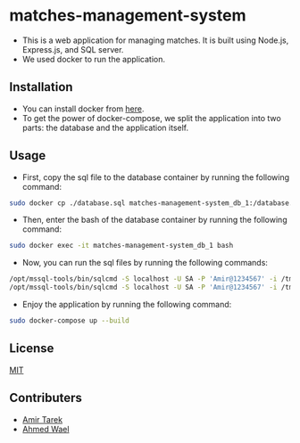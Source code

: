 # matches-management-system

- This is a web application for managing matches. It is built using Node.js, Express.js, and SQL server.
- We used docker to run the application.

## Installation

- You can install docker from [here](https://docs.docker.com/get-docker/).
- To get the power of docker-compose, we split the application into two parts: the database and the application itself.

## Usage

- First, copy the sql file to the database container by running the following command:

```bash
sudo docker cp ./database.sql matches-management-system_db_1:/database.sql
```

- Then, enter the bash of the database container by running the following command:

```bash
sudo docker exec -it matches-management-system_db_1 bash
```

- Now, you can run the sql files by running the following commands:

```bash
/opt/mssql-tools/bin/sqlcmd -S localhost -U SA -P 'Amir@1234567' -i /tmp/tables.sql
/opt/mssql-tools/bin/sqlcmd -S localhost -U SA -P 'Amir@1234567' -i /tmp/procedures.sql
```

- Enjoy the application by running the following command:

```bash
sudo docker-compose up --build
```

## License

[MIT](https://choosealicense.com/licenses/mit/)

## Contributers

- [Amir Tarek](https://github.com/amir-awad)
- [Ahmed Wael](https://github.com/ahmedwael216)
